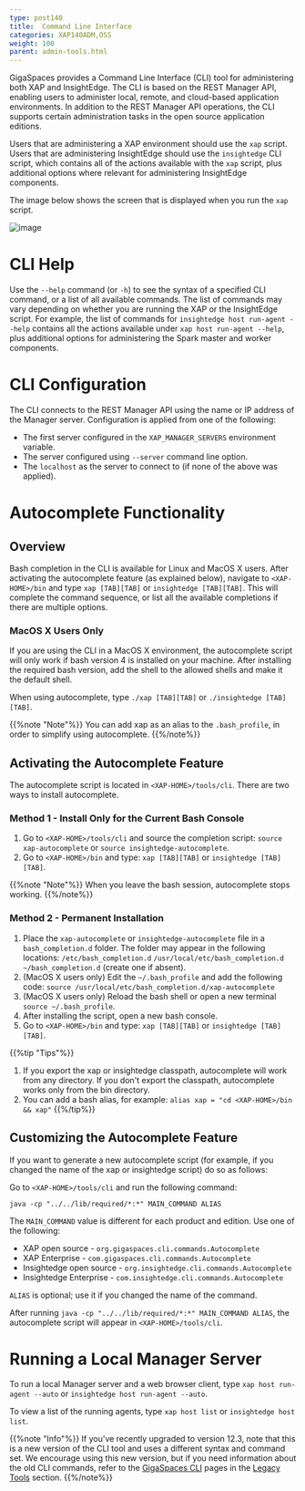 ```yaml
---
type: post140
title:  Command Line Interface
categories: XAP140ADM,OSS
weight: 100
parent: admin-tools.html
---
```


GigaSpaces provides a Command Line Interface (CLI) tool for administering both XAP and InsightEdge. The CLI is based on the REST Manager API, enabling users to administer local, remote, and cloud-based application environments. In addition to the REST Manager API operations, the CLI supports certain administration tasks in the open source application editions.

Users that are administering a XAP environment should use the `xap` script. Users that are administering InsightEdge should use the `insightedge` CLI script, which contains all of the actions available with the `xap` script, plus additional options where relevant for administering InsightEdge components.

The image below shows the screen that is displayed when you run the `xap` script.

![image](/attachment_files/admin/xap-cli.png)

# CLI Help

Use the `--help` command (or `-h`) to see the syntax of a specified CLI command, or a list of all available commands. The list of commands may vary depending on whether you are running the XAP or the InsightEdge script. For example,
the list of commands for `insightedge host run-agent --help` contains all the actions available under `xap host run-agent --help`, plus additional options for administering the Spark master and worker components.

# CLI Configuration

The CLI connects to the REST Manager API using the name or IP address of the Manager server. Configuration is applied from one of the following:

* The first server configured in the `XAP_MANAGER_SERVERS` environment variable.
* The server configured using `--server` command line option.
* The `localhost` as the server to connect to (if none of the above was applied).

# Autocomplete Functionality

## Overview

Bash completion in the CLI is available for Linux and MacOS X users. After activating the autocomplete feature (as explained below), navigate to `<XAP-HOME>/bin` and type `xap [TAB][TAB]` or `insightedge [TAB][TAB]`. This will complete the command sequence, or list all the available completions if there are multiple options.

### MacOS X Users Only

If you are using the CLI in a MacOS X environment, the autocomplete script will only work if bash version 4 is installed on your machine. After installing the required bash version, add the shell to the allowed shells and make it the default shell.

When using autocomplete, type `./xap [TAB][TAB]` or `./insightedge [TAB][TAB]`. 

{{%note "Note"%}}
You can add xap as an alias to the `.bash_profile`, in order to simplify using autocomplete.
{{%/note%}}

## Activating the Autocomplete Feature

The autocomplete script is located in `<XAP-HOME>/tools/cli`. There are two ways to install autocomplete.

### Method 1 - Install Only for the Current Bash Console

1. Go to `<XAP-HOME>/tools/cli` and source the completion script: `source xap-autocomplete` or `source insightedge-autocomplete`.
1. Go to `<XAP-HOME>/bin` and type: `xap [TAB][TAB]` or `insightedge [TAB][TAB]`.

{{%note "Note"%}}
When you leave the bash session, autocomplete stops working.
{{%/note%}}
 
### Method 2 - Permanent Installation

1. Place the `xap-autocomplete` or `insightedge-autocomplete` file in a `bash_completion.d` folder. The folder may appear in the following locations: `/etc/bash_completion.d` `/usr/local/etc/bash_completion.d` `~/bash_completion.d` (create one if absent).
1. (MacOS X users only) Edit the `~/.bash_profile` and add the following code: `source /usr/local/etc/bash_completion.d/xap-autocomplete`
1. (MacOS X users only) Reload the bash shell or open a new terminal `source ~/.bash_profile`.
1. After installing the script, open a new bash console.
1. Go to `<XAP-HOME>/bin` and type: `xap [TAB][TAB]` or `insightedge [TAB][TAB]`.

{{%tip "Tips"%}}
1. If you export the xap or insightedge classpath, autocomplete will work from any directory. If you don't export the classpath, autocomplete works only from the bin directory.
1. You can add a bash alias, for example: `alias xap = "cd <XAP-HOME>/bin && xap"`
{{%/tip%}}

## Customizing the Autocomplete Feature

If you want to generate a new autocomplete script (for example, if you changed the name of the xap or insightedge script) do so as follows:

Go to `<XAP-HOME>/tools/cli` and run the following command:

`java -cp "../../lib/required/*:*" MAIN_COMMAND ALIAS`

The `MAIN_COMMAND` value is different for each product and edition. Use one of the following:

 * XAP open source - `org.gigaspaces.cli.commands.Autocomplete`
 * XAP Enterprise - `com.gigaspaces.cli.commands.Autocomplete`
 * Insightedge open source - `org.insightedge.cli.commands.Autocomplete`
 * Insightedge Enterprise - `com.insightedge.cli.commands.Autocomplete`

`ALIAS` is optional; use it if you changed the name of the command.

After running `java -cp "../../lib/required/*:*" MAIN_COMMAND ALIAS`, the autocomplete script will appear in `<XAP-HOME>/tools/cli`.

#  Running a Local Manager Server

To run a local Manager server and a web browser client, type `xap host run-agent --auto` or `insightedge host run-agent --auto`.

To view a list of the running agents, type `xap host list` or `insightedge host list`.

{{%note "Info"%}}
If you've recently upgraded to version 12.3, note that this is a new version of the CLI tool and uses a different syntax and command set. We encourage using this new version, but if you need information about the old CLI commands, refer to the [GigaSpaces CLI](command-line-interface.html) pages in the [Legacy Tools](admin-legacy-tools.html) section.
{{%/note%}}
